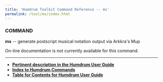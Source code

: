 ```yaml
---
title: 'Humdrum Toolkit Command Reference -- ms'
permalink: /tool/ms/index.html
---
```


### COMMAND

**ms** -- generate postscript musical notation output via Arkkra's Mup

On-line documentation is not currently available for this command.

------------------------------------------------------------------------


-   [**Pertinent description in the Humdrum User
    Guide**](../guide34.html#Interval_Vectors_Using_the_iv_Command)
-   [**Index to Humdrum Commands**](../commands.toc.html)
-   [**Table for Contents for Humdrum User Guide**](../guide.toc.html)


